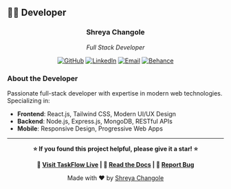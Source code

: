 ## 👩‍💻 Developer

<div align="center">

### Shreya Changole
*Full Stack Developer*

[![GitHub](https://img.shields.io/badge/GitHub-ShreyaChangole-black?style=for-the-badge&logo=github)](https://github.com/ShreyaChangole)
[![LinkedIn](https://img.shields.io/badge/LinkedIn-shreya-blue?style=for-the-badge&logo=linkedin)](https://linkedin.com/in/shreya)
[![Email](https://img.shields.io/badge/Email-shreyachangole2004@gmail.com-red?style=for-the-badge&logo=gmail)](mailto:shreyachangole2004@gmail.com)
[![Behance](https://img.shields.io/badge/Behance-shreya-blue?style=for-the-badge&logo=behance)](https://www.behance.net/shreya)

</div>

### About the Developer

Passionate full-stack developer with expertise in modern web technologies. Specializing in:

- **Frontend**: React.js, Tailwind CSS, Modern UI/UX Design
- **Backend**: Node.js, Express.js, MongoDB, RESTful APIs
- **Mobile**: Responsive Design, Progressive Web Apps

---

<div align="center">

**⭐ If you found this project helpful, please give it a star! ⭐**

**🚀 [Visit TaskFlow Live](https://aquamarine-nougat-5a32f8.netlify.app/) | 📖 [Read the Docs](#) | 🐛 [Report Bug](https://github.com/ShreyaChangole/taskflow/issues)**


Made with ❤️ by [Shreya Changole](https://github.com/ShreyaChangole)

</div>
